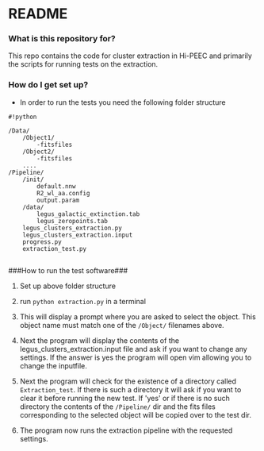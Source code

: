 # README #


### What is this repository for? ###
This repo contains the code for cluster extraction in Hi-PEEC and primarily the scripts for running tests on the extraction.

### How do I get set up? ###

* In order to run the tests you need the following folder structure
```
#!python

/Data/
    /Object1/
        -fitsfiles
    /Object2/
        -fitsfiles
    ....
/Pipeline/
    /init/
        default.nnw
        R2_wl_aa.config
        output.param
    /data/
        legus_galactic_extinction.tab
        legus_zeropoints.tab
    legus_clusters_extraction.py
    legus_clusters_extraction.input
    progress.py
    extraction_test.py
    
```
###How to run the test software###
1. Set up above folder structure

2. run ```python extraction.py``` in a terminal

3. This will display a prompt where you are asked to select the object. This object name must match one of the  ```/Object/``` filenames above.

4. Next the program will display the contents of the legus_clusters_extraction.input file and ask if you want to change any settings. If the answer is yes the program will open vim allowing you to change the inputfile.

5. Next the program will check for the existence of a directory called ```Extraction_test```. If there is such a directory it will ask if you want to clear it before running the new test. If 'yes' or if there is no such directory the contents of the ```/Pipeline/``` dir and the fits files corresponding to the selected object will be copied over to the test dir.

6. The program now runs the extraction pipeline with the requested settings.